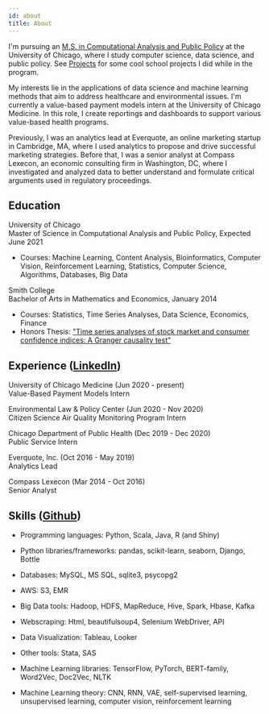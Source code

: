 ```yaml
---
id: about
title: About
---
```


I'm pursuing an [M.S. in Computational Analysis and Public Policy](https://capp.uchicago.edu/) at the University of Chicago, where I study computer science, data science, and public policy. See [Projects](https://dtmlinh.github.io/Linh.Dinh/projects) for some cool school projects I did while in the program.

My interests lie in the applications of data science and machine learning methods that aim to address healthcare and environmental issues. I'm currently a value-based payment models intern at the University of Chicago Medicine. In this role, I create reportings and dashboards to support various value-based health programs.

Previously, I was an analytics lead at Everquote, an online marketing startup in Cambridge, MA, where I used analytics to propose and drive successful marketing strategies. Before that, I was a senior analyst at Compass Lexecon, an economic consulting firm in Washington, DC, where I investigated and analyzed data to better understand and formulate critical arguments used in regulatory proceedings.

## Education

University of Chicago\
Master of Science in Computational Analysis and Public Policy, Expected June 2021
- Courses: Machine Learning, Content Analysis, Bioinformatics, Computer Vision, Reinforcement Learning, Statistics, Computer Science, Algorithms, Databases, Big Data

Smith College\
Bachelor of Arts in Mathematics and Economics, January 2014
- Courses: Statistics, Time Series Analyses, Data Science, Economics, Finance
- Honors Thesis: ["Time series analyses of stock market and consumer confidence indices: A Granger causality test"](https://github.com/dtmlinh/TimeSeriesStockMarkets/blob/main/TimeSeriesAnalysesGrangerCausalityTest.pdf)


## Experience ([LinkedIn](https://www.linkedin.com/in/linh-tdinh/))

University of Chicago Medicine (Jun 2020 - present)\
Value-Based Payment Models Intern

Environmental Law & Policy Center (Jun 2020 - Nov 2020)\
Citizen Science Air Quality Monitoring Program Intern

Chicago Department of Public Health (Dec 2019 - Dec 2020)\
Public Service Intern

Everquote, Inc. (Oct 2016 - May 2019)\
Analytics Lead

Compass Lexecon (Mar 2014 - Oct 2016)\
Senior Analyst

## Skills ([Github](https://github.com/dtmlinh))

- Programming languages: Python, Scala, Java, R (and Shiny)
- Python libraries/frameworks: pandas, scikit-learn, seaborn, Django, Bottle
- Databases: MySQL, MS SQL, sqlite3, psycopg2
- AWS: S3, EMR
- Big Data tools: Hadoop, HDFS, MapReduce, Hive, Spark, Hbase, Kafka
- Webscraping: Html, beautifulsoup4, Selenium WebDriver, API
- Data Visualization: Tableau, Looker
- Other tools: Stata, SAS

- Machine Learning libraries: TensorFlow, PyTorch, BERT-family, Word2Vec, Doc2Vec, NLTK
- Machine Learning theory: CNN, RNN, VAE, self-supervised learning, unsupervised learning, computer vision, reinforcement learning

